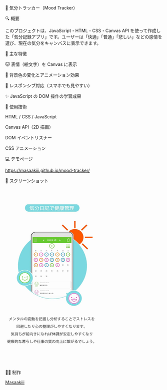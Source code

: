 
🎨 気分トラッカー（Mood Tracker）

🔍 概要

このプロジェクトは、JavaScript・HTML・CSS・Canvas API を使って作成した「気分記録アプリ」です。ユーザーは「快適」「普通」「悲しい」などの感情を選び、現在の気分をキャンバスに表示できます。

📌 主な特徴

😽 表情（絵文字）を Canvas に表示

🎨 背景色の変化とアニメーション効果

📱 レスポンシブ対応（スマホでも見やすい）

✨ JavaScript の DOM 操作の学習成果

🔧 使用技術

HTML / CSS / JavaScript

Canvas API（2D 描画）

DOM イベントリスナー

CSS アニメーション

💻 デモページ

https://masaakiii.github.io/mood-tracker/

📸 スクリーンショット

<img src="./mood-tracker.jpg" width="300" alt="気分トラッカーのスクリーンショット">

🧑‍💻 制作

[Masaakiii](https://github.com/Masaakiii)
